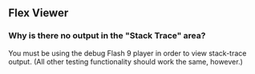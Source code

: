## Flex Viewer ##

### Why is there no output in the "Stack Trace" area? ###
You must be using the debug Flash 9 player in order to view stack-trace output. (All other testing functionality should work the same, however.)